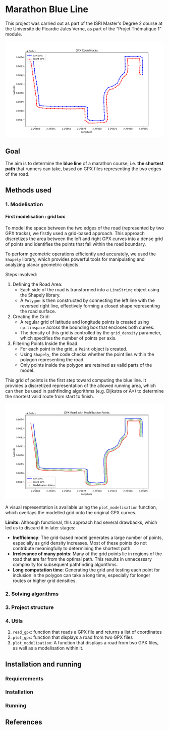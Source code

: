 # Marathon Blue Line

This project was carried out as part of the ISRI Master's Degree 2 course at the Université de Picardie Jules Verne, as part of the “Projet Thématique 1” module.

![Path figure](figures/plot.png)

## Goal

The aim is to determine the **blue line** of a marathon course, i.e. **the shortest path** that runners can take, based on GPX files representing the two edges of the road.

## Methods used

### 1. Modelisation

#### First modelisation : grid box

To model the space between the two edges of the road (represented by two GPX tracks), we firstly used a grid-based approach. This approach discretizes the area between the left and right GPX curves into a dense grid of points and identifies the points that fall within the road boundary.

To perform geometric operations efficiently and accurately, we used the `Shapely` library, which provides powerful tools for manipulating and analyzing planar geometric objects.

Steps involved:
1. Defining the Road Area:
    - Each side of the road is transformed into a `LineString` object using the Shapely library.
    - A `Polygon` is then constructed by connecting the left line with the reversed right line, effectively forming a closed shape representing the road surface.
2. Creating the Grid:
    - A regular grid of latitude and longitude points is created using `np.linspace` across the bounding box that encloses both curves.
    - The density of this grid is controlled by the `grid_density` parameter, which specifies the number of points per axis.
3. Filtering Points Inside the Road:
    - For each point in the grid, a `Point` object is created.
    - Using `Shapely`, the code checks whether the point lies within the polygon representing the road.
    - Only points inside the polygon are retained as valid parts of the model.

This grid of points is the first step toward computing the blue line. It provides a discretized representation of the allowed running area, which can then be used in pathfinding algorithms (e.g. Dijkstra or A*) to determine the shortest valid route from start to finish.

![modelisation with grid](figures/plot_modelisation_grid.png)

A visual representation is available using the `plot_modelisation` function, which overlays the modelled grid onto the original GPX curves.

**Limits:**
Although functional, this approach had several drawbacks, which led us to discard it in later stages:
- **Inefficiency**: The grid-based model generates a large number of points, especially as grid density increases. Most of these points do not contribute meaningfully to determining the shortest path.
- **Irrelevance of many points**: Many of the grid points lie in regions of the road that are far from the optimal path. This results in unnecessary complexity for subsequent pathfinding algorithms.
- **Long computation time**: Generating the grid and testing each point for inclusion in the polygon can take a long time, especially for longer routes or higher grid densities.

### 2. Solving algorithms

### 3. Project structure

### 4. Utils

1. `read_gpx`: function that reads a GPX file and returns a list of coordinates
2. `plot_gpx`: function that displays a road from two GPX files
3. `plot_modelisation`: A function that displays a road from two GPX files, as well as a modelisation within it.

## Installation and running

### Requierements

### Installation

### Running

## References



